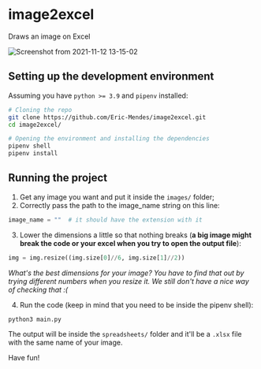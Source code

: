 # image2excel
Draws an image on Excel

![Screenshot from 2021-11-12 13-15-02](https://user-images.githubusercontent.com/42689328/141498894-4ba72e43-930c-420c-b171-92d7dbfe6d91.png)

## Setting up the development environment
Assuming you have `python >= 3.9` and `pipenv` installed:
```bash
# Cloning the repo 
git clone https://github.com/Eric-Mendes/image2excel.git
cd image2excel/

# Opening the environment and installing the dependencies
pipenv shell
pipenv install
```

## Running the project
1. Get any image you want and put it inside the `images/` folder;
2. Correctly pass the path to the image_name string on this line: 
```python
image_name = ""  # it should have the extension with it
```
3. Lower the dimensions a little so that nothing breaks (<strong>a big image might break the code or your excel when you try to open the output file</strong>):
```python
img = img.resize((img.size[0]//6, img.size[1]//2))
```
*What's the best dimensions for your image? You have to find that out by trying different numbers when you resize it. We still don't have a nice way of checking that :(*

4. Run the code (keep in mind that you need to be inside the pipenv shell):
```bash
python3 main.py
```
The output will be inside the `spreadsheets/` folder and it'll be a `.xlsx` file with the same name of your image.

Have fun!
